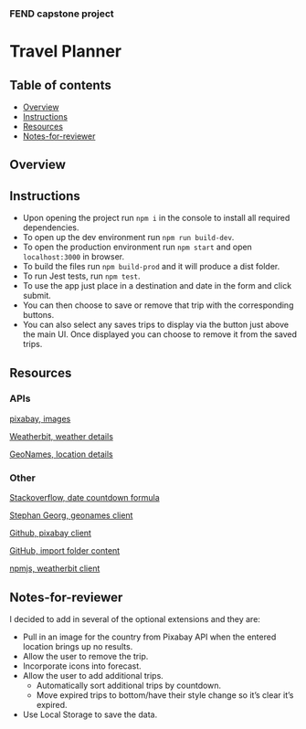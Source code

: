 ### FEND capstone project
# Travel Planner

## Table of contents

* [Overview](#overview)
* [Instructions](#instructions)
* [Resources](#resources)
* [Notes-for-reviewer](#notes-for-reviewer)

## Overview



## Instructions

* Upon opening the project run `npm i` in the console to install all required dependencies.
* To open up the dev environment run `npm run build-dev`.
* To open the production environment run `npm start` and open `localhost:3000` in browser.
* To build the files run `npm build-prod` and it will produce a dist folder.
* To run Jest tests, run `npm test`.
* To use the app just place in a destination and date in the form and click submit.
* You can then choose to save or remove that trip with the corresponding buttons.
* You can also select any saves trips to display via the button just above the main UI. Once displayed you can choose to remove it from the saved trips.

## Resources

### APIs

[pixabay, images](https://pixabay.com/)

[Weatherbit, weather details](https://www.weatherbit.io/)

[GeoNames, location details](https://www.geonames.org/)

### Other

[Stackoverflow, date countdown formula](https://stackoverflow.com/questions/2627473/how-to-calculate-the-number-of-days-between-two-dates)

[Stephan Georg, geonames client](https://github.com/StephanGeorg/geocoder-geonames)

[Github, pixabay client](https://github.com/rdev5/node-pixabayclient)

[GitHub, import folder content](https://github.com/gatsbyjs/gatsby/issues/3663)

[npmjs, weatherbit client](https://www.npmjs.com/package/@datafire/weatherbit)

## Notes-for-reviewer

I decided to add in several of the optional extensions and they are:

* Pull in an image for the country from Pixabay API when the entered location brings up no results.
* Allow the user to remove the trip.
* Incorporate icons into forecast.
* Allow the user to add additional trips.
    * Automatically sort additional trips by countdown.
    * Move expired trips to bottom/have their style change so it’s clear it’s expired.
* Use Local Storage to save the data.

